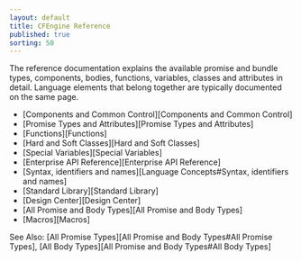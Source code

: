 ```yaml
---
layout: default
title: CFEngine Reference 
published: true
sorting: 50
---
```


The reference documentation explains the available promise and bundle types, 
components, bodies, functions, variables, classes and attributes in detail. 
Language elements that belong together are typically documented on the same 
page.

* [Components and Common Control][Components and Common Control]
* [Promise Types and Attributes][Promise Types and Attributes]
* [Functions][Functions]
* [Hard and Soft Classes][Hard and Soft Classes]
* [Special Variables][Special Variables]
* [Enterprise API Reference][Enterprise API Reference]
* [Syntax, identifiers and names][Language Concepts#Syntax, identifiers and names]
* [Standard Library][Standard Library]
* [Design Center][Design Center]
* [All Promise and Body Types][All Promise and Body Types]
* [Macros][Macros]

See Also: [All Promise Types][All Promise and Body Types#All Promise Types], [All Body Types][All Promise and Body Types#All Body Types]

